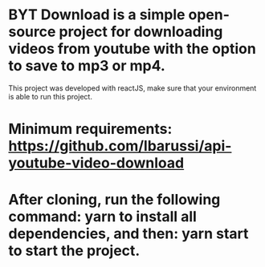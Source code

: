 # BYT Download is a simple open-source project for downloading videos from youtube with the option to save to mp3 or mp4.

This project was developed with reactJS, make sure that your environment is able to run this project.

# Minimum requirements: https://github.com/lbarussi/api-youtube-video-download

# After cloning, run the following command: yarn to install all dependencies, and then: yarn start to start the project.
